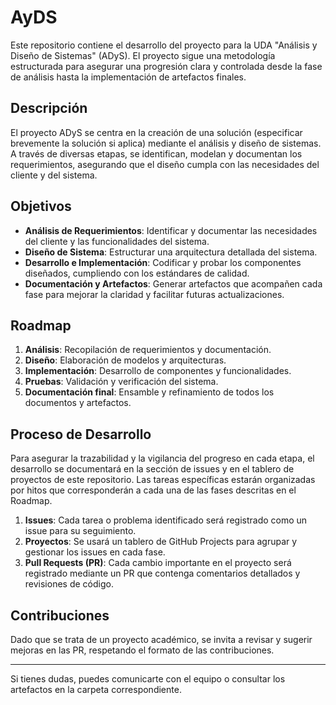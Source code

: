 # AyDS

Este repositorio contiene el desarrollo del proyecto para la UDA "Análisis y Diseño de Sistemas" (ADyS). El proyecto sigue una metodología estructurada para asegurar una progresión clara y controlada desde la fase de análisis hasta la implementación de artefactos finales.

## Descripción

El proyecto ADyS se centra en la creación de una solución (especificar brevemente la solución si aplica) mediante el análisis y diseño de sistemas. A través de diversas etapas, se identifican, modelan y documentan los requerimientos, asegurando que el diseño cumpla con las necesidades del cliente y del sistema.

## Objetivos

- **Análisis de Requerimientos**: Identificar y documentar las necesidades del cliente y las funcionalidades del sistema.
- **Diseño de Sistema**: Estructurar una arquitectura detallada del sistema.
- **Desarrollo e Implementación**: Codificar y probar los componentes diseñados, cumpliendo con los estándares de calidad.
- **Documentación y Artefactos**: Generar artefactos que acompañen cada fase para mejorar la claridad y facilitar futuras actualizaciones.


## Roadmap

1. **Análisis**: Recopilación de requerimientos y documentación.
2. **Diseño**: Elaboración de modelos y arquitecturas.
3. **Implementación**: Desarrollo de componentes y funcionalidades.
4. **Pruebas**: Validación y verificación del sistema.
5. **Documentación final**: Ensamble y refinamiento de todos los documentos y artefactos.

## Proceso de Desarrollo

Para asegurar la trazabilidad y la vigilancia del progreso en cada etapa, el desarrollo se documentará en la sección de issues y en el tablero de proyectos de este repositorio. Las tareas específicas estarán organizadas por hitos que corresponderán a cada una de las fases descritas en el Roadmap. 

1. **Issues**: Cada tarea o problema identificado será registrado como un issue para su seguimiento.
2. **Proyectos**: Se usará un tablero de GitHub Projects para agrupar y gestionar los issues en cada fase.
3. **Pull Requests (PR)**: Cada cambio importante en el proyecto será registrado mediante un PR que contenga comentarios detallados y revisiones de código.

## Contribuciones

Dado que se trata de un proyecto académico, se invita a revisar y sugerir mejoras en las PR, respetando el formato de las contribuciones.

---

Si tienes dudas, puedes comunicarte con el equipo o consultar los artefactos en la carpeta correspondiente.
